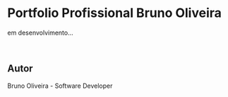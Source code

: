 # Portfolio Profissional Bruno Oliveira

em desenvolvimento...

<br>

## Autor
Bruno Oliveira - Software Developer
